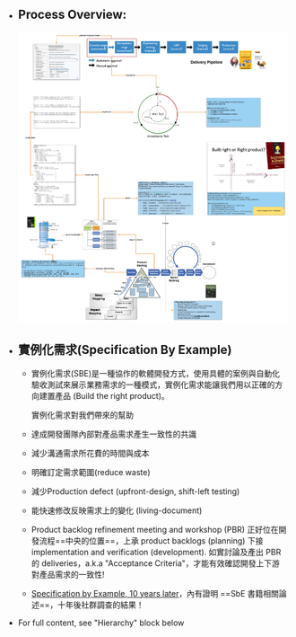 - ## Process Overview:
  ![SeB & Acceptance Test.jpg](../assets/SeB_&_Acceptance_Test_1650361331009_0.jpg)
- ## 實例化需求(Specification By Example)
	- 實例化需求(SBE)是一種協作的軟體開發方式，使用具體的案例與自動化驗收測試來展示業務需求的一種模式，實例化需求能讓我們用以正確的方向建置產品 (Build the right product)。
	  
	  實例化需求對我們帶來的幫助
	- 達成開發團隊內部對產品需求產生一致性的共識
	- 減少溝通需求所花費的時間與成本
	- 明確訂定需求範圍(reduce waste)
	- 減少Production defect (upfront-design, shift-left testing)
	- 能快速修改反映需求上的變化 (living-document)
	- Product backlog refinement meeting and workshop (PBR) 正好位在開發流程==中央的位置==，上承 product backlogs (planning) 下接 implementation and verification (development).
	  如實討論及產出 PBR 的 deliveries，a.k.a "Acceptance Criteria"，才能有效確認開發上下游對產品需求的一致性!
	- [Specification by Example, 10 years later](https://gojko.net/2020/03/17/sbe-10-years.html)，內有證明 ==SbE 書籍相關論述==，十年後社群調查的結果！
- For full content, see "Hierarchy" block below